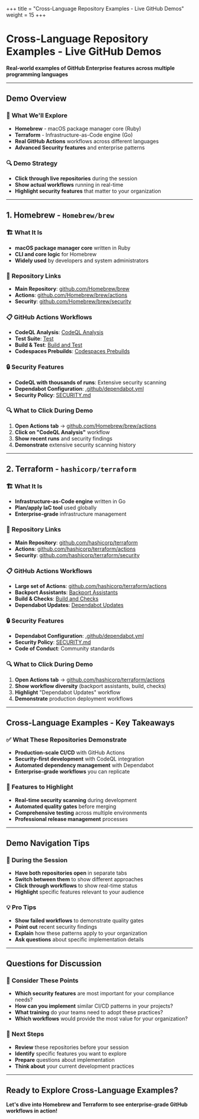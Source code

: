 +++
title = "Cross-Language Repository Examples - Live GitHub Demos"
weight = 15
+++

# Cross-Language Repository Examples - Live GitHub Demos

**Real-world examples of GitHub Enterprise features across multiple programming languages**

---

## Demo Overview

### 🎯 **What We'll Explore**
- **Homebrew** - macOS package manager core (Ruby)
- **Terraform** - Infrastructure-as-Code engine (Go)
- **Real GitHub Actions** workflows across different languages
- **Advanced Security features** and enterprise patterns

### 🔍 **Demo Strategy**
- **Click through live repositories** during the session
- **Show actual workflows** running in real-time
- **Highlight security features** that matter to your organization

---

## 1. Homebrew - `Homebrew/brew`

### 🏗️ **What It Is**
- **macOS package manager core** written in Ruby
- **CLI and core logic** for Homebrew
- **Widely used** by developers and system administrators

### 🔗 **Repository Links**
- **Main Repository**: [github.com/Homebrew/brew](https://github.com/Homebrew/brew)
- **Actions**: [github.com/Homebrew/brew/actions](https://github.com/Homebrew/brew/actions)
- **Security**: [github.com/Homebrew/brew/security](https://github.com/Homebrew/brew/security)

### 📋 **GitHub Actions Workflows**
- **CodeQL Analysis**: [CodeQL Analysis](https://github.com/Homebrew/brew/actions/workflows/codeql-analysis.yml)
- **Test Suite**: [Test](https://github.com/Homebrew/brew/actions/workflows/test.yml)
- **Build & Test**: [Build and Test](https://github.com/Homebrew/brew/actions/workflows/build-and-test.yml)
- **Codespaces Prebuilds**: [Codespaces Prebuilds](https://github.com/Homebrew/brew/actions/workflows/codespaces-prebuilds.yml)

### 🔒 **Security Features**
- **CodeQL with thousands of runs**: Extensive security scanning
- **Dependabot Configuration**: [.github/dependabot.yml](https://github.com/Homebrew/brew/blob/master/.github/dependabot.yml)
- **Security Policy**: [SECURITY.md](https://github.com/Homebrew/brew/blob/master/SECURITY.md)

### 🔍 **What to Click During Demo**
1. **Open Actions tab** → [github.com/Homebrew/brew/actions](https://github.com/Homebrew/brew/actions)
2. **Click on "CodeQL Analysis"** workflow
3. **Show recent runs** and security findings
4. **Demonstrate** extensive security scanning history

---

## 2. Terraform - `hashicorp/terraform`

### 🏗️ **What It Is**
- **Infrastructure-as-Code engine** written in Go
- **Plan/apply IaC tool** used globally
- **Enterprise-grade** infrastructure management

### 🔗 **Repository Links**
- **Main Repository**: [github.com/hashicorp/terraform](https://github.com/hashicorp/terraform)
- **Actions**: [github.com/hashicorp/terraform/actions](https://github.com/hashicorp/terraform/actions)
- **Security**: [github.com/hashicorp/terraform/security](https://github.com/hashicorp/terraform/security)

### 📋 **GitHub Actions Workflows**
- **Large set of Actions**: [github.com/hashicorp/terraform/actions](https://github.com/hashicorp/terraform/actions)
- **Backport Assistants**: [Backport Assistants](https://github.com/hashicorp/terraform/actions/workflows/backport-assistants.yml)
- **Build & Checks**: [Build and Checks](https://github.com/hashicorp/terraform/actions/workflows/build-and-checks.yml)
- **Dependabot Updates**: [Dependabot Updates](https://github.com/hashicorp/terraform/actions/workflows/dependabot-updates.yml)

### 🔒 **Security Features**
- **Dependabot Configuration**: [.github/dependabot.yml](https://github.com/hashicorp/terraform/blob/main/.github/dependabot.yml)
- **Security Policy**: [SECURITY.md](https://github.com/hashicorp/terraform/blob/main/SECURITY.md)
- **Code of Conduct**: Community standards

### 🔍 **What to Click During Demo**
1. **Open Actions tab** → [github.com/hashicorp/terraform/actions](https://github.com/hashicorp/terraform/actions)
2. **Show workflow diversity** (backport assistants, build, checks)
3. **Highlight** "Dependabot Updates" workflow
4. **Demonstrate** production deployment workflows

---

## Cross-Language Examples - Key Takeaways

### ✅ **What These Repositories Demonstrate**
- **Production-scale CI/CD** with GitHub Actions
- **Security-first development** with CodeQL integration
- **Automated dependency management** with Dependabot
- **Enterprise-grade workflows** you can replicate

### 🎯 **Features to Highlight**
- **Real-time security scanning** during development
- **Automated quality gates** before merging
- **Comprehensive testing** across multiple environments
- **Professional release management** processes

---

## Demo Navigation Tips

### 🚀 **During the Session**
- **Have both repositories open** in separate tabs
- **Switch between them** to show different approaches
- **Click through workflows** to show real-time status
- **Highlight** specific features relevant to your audience

### 💡 **Pro Tips**
- **Show failed workflows** to demonstrate quality gates
- **Point out** recent security findings
- **Explain** how these patterns apply to your organization
- **Ask questions** about specific implementation details

---

## Questions for Discussion

### 💭 **Consider These Points**
- **Which security features** are most important for your compliance needs?
- **How can you implement** similar CI/CD patterns in your projects?
- **What training** do your teams need to adopt these practices?
- **Which workflows** would provide the most value for your organization?

### 🎯 **Next Steps**
- **Review** these repositories before your session
- **Identify** specific features you want to explore
- **Prepare** questions about implementation
- **Think about** your current development practices

---

## Ready to Explore Cross-Language Examples?

**Let's dive into Homebrew and Terraform to see enterprise-grade GitHub workflows in action!**
